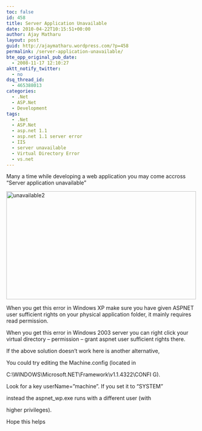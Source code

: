 ```yaml
---
toc: false
id: 458
title: Server Application Unavailable
date: 2010-04-22T10:15:51+00:00
author: Ajay Matharu
layout: post
guid: http://ajaymatharu.wordpress.com/?p=458
permalink: /server-application-unavailable/
bte_opp_original_pub_date:
  - 2008-11-17 12:10:27
aktt_notify_twitter:
  - no
dsq_thread_id:
  - 465388013
categories:
  - .Net
  - ASP.Net
  - Development
tags:
  - .Net
  - ASP.Net
  - asp.net 1.1
  - asp.net 1.1 server error
  - IIS
  - server unavailable
  - Virtual Directory Error
  - vs.net
---
```

Many a time while developing a web application you may come accross &#8220;Server application unavailable&#8221;

[<img class="aligncenter size-full wp-image-463" title="unavailable2" src="http://ajaymatharu.files.wordpress.com/2008/11/unavailable2.jpg" alt="unavailable2" width="500" height="284" />](http://ajaymatharu.files.wordpress.com/2008/11/unavailable2.jpg)

When you get this error in Windows XP make sure you have given ASPNET user sufficient rights on your physical application folder, it mainly requires read permission.

When you get this error in Windows 2003 server you can right click your virtual directory &#8211; permission &#8211; grant aspnet user sufficient rights there.

If the above solution doesn&#8217;t work here is another alternative,

You could try editing the Machine.config (located in
  
C:\WINDOWS\Microsoft.NET\Framework\v1.1.4322\CONFI G\).

Look for a key userName=&#8221;machine&#8221;. If you set it to &#8220;SYSTEM&#8221;
  
instead the aspnet_wp.exe runs with a different user (with
  
higher privileges).

Hope this helps
